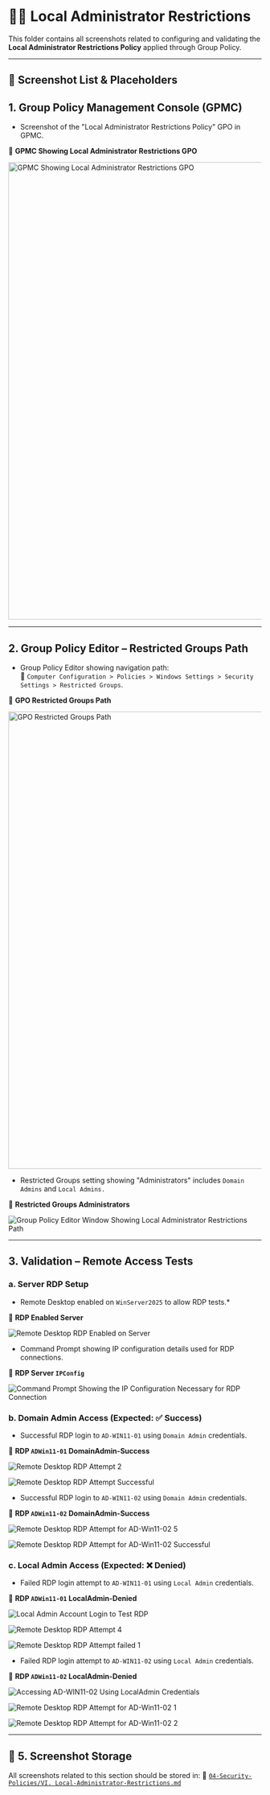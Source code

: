 # 👨‍💻 Local Administrator Restrictions

This folder contains all screenshots related to configuring and validating the **Local Administrator Restrictions Policy** applied through Group Policy.

---

## 📁 Screenshot List & Placeholders

## 1. Group Policy Management Console (GPMC)

- Screenshot of the "Local Administrator Restrictions Policy" GPO in GPMC.

📸 **GPMC Showing Local Administrator Restrictions GPO**

<img width="1920" height="909" alt="GPMC Showing Local Administrator Restrictions GPO" src="https://github.com/user-attachments/assets/14462e95-9cca-4225-b1a6-694a7a5b419b" />

---

## 2. Group Policy Editor – Restricted Groups Path

- Group Policy Editor showing navigation path:<br />
📂 `Computer Configuration > Policies > Windows Settings > Security Settings > Restricted Groups`.

📸 **GPO Restricted Groups Path**

<img width="1920" height="909" alt="GPO Restricted Groups Path" src="https://github.com/user-attachments/assets/bfce7dc6-6ffa-4242-935a-461327c061ab" /><br />

- Restricted Groups setting showing "Administrators" includes `Domain Admins` and `Local Admins.`

📸 **Restricted Groups Administrators**

![Group Policy Editor Window Showing Local Administrator Restrictions Path](https://github.com/user-attachments/assets/c81bebe3-544b-4f45-b233-d9fcbf9b84bd)

---

## 3. Validation – Remote Access Tests

### a. Server RDP Setup

- Remote Desktop enabled on `WinServer2025` to allow RDP tests.*  

📸 **RDP Enabled Server**

![Remote Desktop RDP Enabled on Server](https://github.com/user-attachments/assets/0c074a0b-de79-4fbb-9172-b4c626c8ee2f)

- Command Prompt showing IP configuration details used for RDP connections.

📸 **RDP Server `IPConfig`**

![Command Prompt Showing the IP Configuration Necessary for RDP Connection](https://github.com/user-attachments/assets/675f72ed-7724-48c3-a771-8cedc1fe539c)

### b. Domain Admin Access (Expected: ✅ Success)

- Successful RDP login to `AD-WIN11-01` using `Domain Admin` credentials.  

📸 **RDP `ADWin11-01` DomainAdmin-Success**

![Remote Desktop RDP Attempt 2](https://github.com/user-attachments/assets/aea5bf2a-6291-4e5f-8457-f3a80fa0441c)

![Remote Desktop RDP Attempt Successful](https://github.com/user-attachments/assets/214f5e88-1387-4e38-bde2-1b7775da1f67)

- Successful RDP login to `AD-WIN11-02` using `Domain Admin` credentials.

📸 **RDP `ADWin11-02` DomainAdmin-Success**

![Remote Desktop RDP Attempt for AD-Win11-02 5](https://github.com/user-attachments/assets/a93aec6c-0d50-4b5a-ae1b-ffe373ced144)

![Remote Desktop RDP Attempt for AD-Win11-02 Successful](https://github.com/user-attachments/assets/ea29dc15-c0c8-4a30-a83d-66168de564ee)

### c. Local Admin Access (Expected: ❌ Denied)

- Failed RDP login attempt to `AD-WIN11-01` using `Local Admin` credentials.  

📸 **RDP `ADWin11-01` LocalAdmin-Denied**

![Local Admin Account Login to Test RDP](https://github.com/user-attachments/assets/c29851d1-e1d2-46fe-941d-c09de3e381a2)

![Remote Desktop RDP Attempt 4](https://github.com/user-attachments/assets/856f1f1a-0175-46a2-a45e-002cc3afaecb)

![Remote Desktop RDP Attempt failed 1](https://github.com/user-attachments/assets/dbea4eb1-f0b2-47ec-97bc-9ec30cff5bc4)

- Failed RDP login attempt to `AD-WIN11-02` using `Local Admin` credentials.

📸 **RDP `ADWin11-02` LocalAdmin-Denied**

![Accessing AD-WIN11-02 Using LocalAdmin Credentials](https://github.com/user-attachments/assets/adcb2ce7-0eea-4f6b-9a9b-834ea3caad55)

![Remote Desktop RDP Attempt for AD-Win11-02 1](https://github.com/user-attachments/assets/c38722cd-a9a7-4b54-ac48-b233ef1ced8e)

![Remote Desktop RDP Attempt for AD-Win11-02 2](https://github.com/user-attachments/assets/5ea3b209-5e33-471f-ad5a-5d3569b6c8b5)

---

## 📁 5. Screenshot Storage

All screenshots related to this section should be stored in:
📂 [`04-Security-Policies/VI. Local-Administrator-Restrictions.md`](https://github.com/Hugh-Kumbi/Hugh-Kumbi-Active-Directory-Lab/blob/main/04-Security-Policies/VI.%20Local-Administrator-Restrictions.md)

